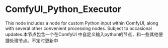 # ComfyUI_Python_Executor
This node includes a node for custom Python input within ComfyUI, along with several other convenient processing nodes. Subject to occasional updates.本节点包含一个在ComfyUI 中自定义输入python的节点，和一些其他便捷处理节点。不定时更新中
